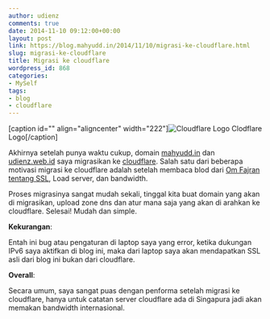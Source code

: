 ```yaml
---
author: udienz
comments: true
date: 2014-11-10 09:12:00+00:00
layout: post
link: https://blog.mahyudd.in/2014/11/10/migrasi-ke-cloudflare.html
slug: migrasi-ke-cloudflare
title: Migrasi ke cloudflare
wordpress_id: 868
categories:
- MySelf
tags:
- blog
- cloudflare
---
```


[caption id="" align="aligncenter" width="222"]![Cloudflare Logo](https://www.cloudflare.com/media/images/brand/logo-guideline-illustrations_background-white.png) Clodflare Logo[/caption]

Akhirnya setelah punya waktu cukup, domain [mahyudd.in](http://mahyudd.in) dan [udienz.web.id](http://udienz.web.id) saya migrasikan ke [cloudflare](https://www.cloudflare.com). Salah satu dari beberapa motivasi migrasi ke cloudflare adalah setelah membaca blod dari [Om Fajran tentang SSL](https://fajran.web.id/2014/10/sertifikat-ssl-cloudflare.html), Load server, dan bandwidth.

Proses migrasinya sangat mudah sekali, tinggal kita buat domain yang akan di migrasikan, upload zone dns dan atur mana saja yang akan di arahkan ke cloudflare. Selesai! Mudah dan simple.

**Kekurangan**:

Entah ini bug atau pengaturan di laptop saya yang error, ketika dukungan IPv6 saya aktifkan di blog ini, maka dari laptop saya akan mendapatkan SSL asli dari blog ini bukan dari cloudflare.

**Overall**:

Secara umum, saya sangat puas dengan penforma setelah migrasi ke cloudflare, hanya untuk catatan server cloudflare ada di Singapura jadi akan memakan bandwidth internasional.
